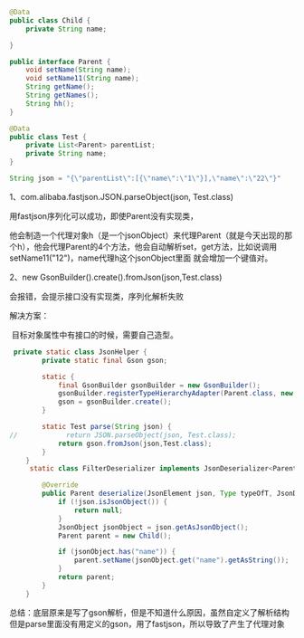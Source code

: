```java
@Data
public class Child {
    private String name;

}
```

```java
public interface Parent {
    void setName(String name);
    void setName11(String name);
    String getName();
    String getNames();
    String hh();
}
```

```java
@Data
public class Test {
    private List<Parent> parentList;
    private String name;
}
```



```java
String json = "{\"parentList\":[{\"name\":\"1\"}],\"name\":\"22\"}"
```

1、com.alibaba.fastjson.JSON.parseObject(json, Test.class)

用fastjson序列化可以成功，即使Parent没有实现类，

他会制造一个代理对象h（是一个jsonObject）来代理Parent（就是今天出现的那个h），他会代理Parent的4个方法，他会自动解析set，get方法，比如说调用setName11("12")，name代理h这个jsonObject里面 就会增加一个键值对。

2、new GsonBuilder().create().fromJson(json,Test.class)

会报错，会提示接口没有实现类，序列化解析失败

解决方案：

​	目标对象属性中有接口的时候，需要自己造型。

```java
 private static class JsonHelper {
        private static final Gson gson;

        static {
            final GsonBuilder gsonBuilder = new GsonBuilder();
            gsonBuilder.registerTypeHierarchyAdapter(Parent.class, new FilterDeserializer());
            gson = gsonBuilder.create();
        }

        static Test parse(String json) {
//            return JSON.parseObject(json, Test.class);
            return gson.fromJson(json,Test.class);
        }
    }
     static class FilterDeserializer implements JsonDeserializer<Parent> {

        @Override
        public Parent deserialize(JsonElement json, Type typeOfT, JsonDeserializationContext context) throws JsonParseException {
            if (!json.isJsonObject()) {
                return null;
            }
            JsonObject jsonObject = json.getAsJsonObject();
            Parent parent = new Child();

            if (jsonObject.has("name")) {
                parent.setName(jsonObject.get("name").getAsString());
            }
            return parent;
        }
    }
```

总结：底层原来是写了gson解析，但是不知道什么原因，虽然自定义了解析结构但是parse里面没有用定义的gson，用了fastjson，所以导致了产生了代理对象



